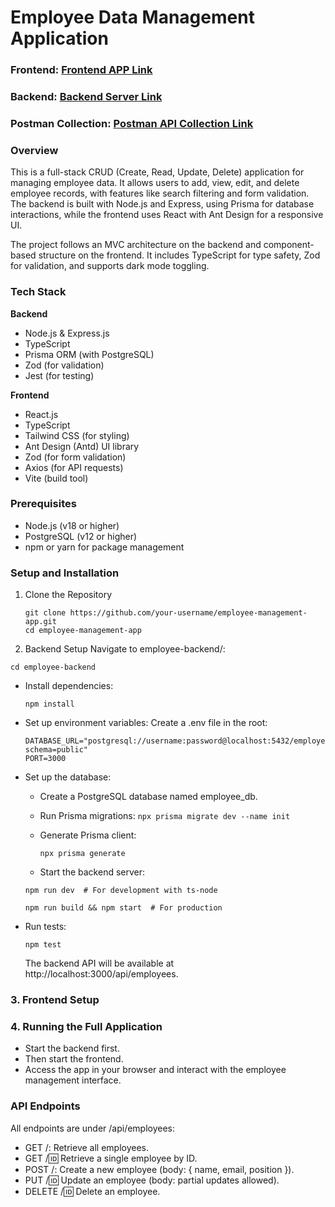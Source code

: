 # Employee Data Management Application

### Frontend: [Frontend APP Link](https://verto-ase-challenge-lcs7.vercel.app/)

### Backend: [Backend Server Link](https://verto-ase-challenge-kappa.vercel.app/)

### Postman Collection: [Postman API Collection Link](https://www.postman.com/spaceflight-geologist-44542914/public-workplace/collection/uibt63b/verto-ase-challenge?action=share&source=copy-link&creator=32467370)

### Overview
This is a full-stack CRUD (Create, Read, Update, Delete) application for managing employee data. It allows users to add, view, edit, and delete employee records, with features like search filtering and form validation. The backend is built with Node.js and Express, using Prisma for database interactions, while the frontend uses React with Ant Design for a responsive UI.

The project follows an MVC architecture on the backend and component-based structure on the frontend. It includes TypeScript for type safety, Zod for validation, and supports dark mode toggling.


### Tech Stack
**Backend**
- Node.js & Express.js
- TypeScript
- Prisma ORM (with PostgreSQL)
- Zod (for validation)
- Jest (for testing)

**Frontend**
- React.js
- TypeScript
- Tailwind CSS (for styling)
- Ant Design (Antd) UI library
- Zod (for form validation)
- Axios (for API requests)
- Vite (build tool)

### Prerequisites
- Node.js (v18 or higher)
- PostgreSQL (v12 or higher)
- npm or yarn for package management

### Setup and Installation
1. Clone the Repository
   ```
   git clone https://github.com/your-username/employee-management-app.git
   cd employee-management-app
   ```
2. Backend Setup
Navigate to employee-backend/:
```
cd employee-backend
```

- Install dependencies:
  ```
  npm install
  ```
- Set up environment variables: Create a .env file in the root:
  ```
  DATABASE_URL="postgresql://username:password@localhost:5432/employee_db?schema=public"
  PORT=3000 
  ```
- Set up the database:
     - Create a PostgreSQL database named employee_db.
     - Run Prisma migrations:
      ```
      npx prisma migrate dev --name init
      ```
    - Generate Prisma client:
      ```
      npx prisma generate
      ```

  - Start the backend server:
  ```
  npm run dev  # For development with ts-node

  npm run build && npm start  # For production
  ```

- Run tests:
   ```
   npm test
   ```
   The backend API will be available at http://localhost:3000/api/employees.

### 3. Frontend Setup

### 4. Running the Full Application
- Start the backend first.
- Then start the frontend.
- Access the app in your browser and interact with the employee management interface.


### API Endpoints
   All endpoints are under /api/employees:

- GET /: Retrieve all employees.
- GET /:id: Retrieve a single employee by ID.
- POST /: Create a new employee (body: { name, email, position }).
- PUT /:id: Update an employee (body: partial updates allowed).
- DELETE /:id: Delete an employee.






